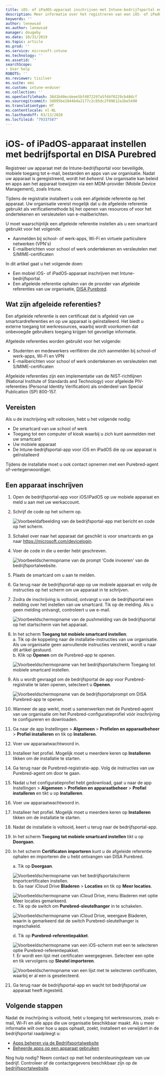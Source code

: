 ```yaml
---
title: iOS- of iPadOS-apparaat inschrijven met Intune-bedrijfsportal en DISA Purebred
description: Meer informatie over het registreren van een iOS- of iPadOS-apparaat en het instellen van afgeleide referentieverificatie met DISA Purebred.
keywords: ''
author: lenewsad
ms.author: lanewsad
manager: dougeby
ms.date: 10/31/2019
ms.topic: article
ms.prod: ''
ms.service: microsoft-intune
ms.technology: ''
ms.assetid: ''
searchScope:
- User help
ROBOTS: ''
ms.reviewer: tisilver
ms.suite: ems
ms.custom: intune-enduser
ms.collection: ''
ms.openlocfilehash: 38d1b40ecdeee5bfd872297a5fd4f0229cb48dcf
ms.sourcegitcommit: 3d895be2844bda2177c2c85dc2f09612a1be5490
ms.translationtype: HT
ms.contentlocale: nl-NL
ms.lasthandoff: 03/13/2020
ms.locfileid: "79337587"
---
```

# <a name="set-up-ios-or-ipados-device-with-company-portal-and-disa-purebred"></a>iOS- of iPadOS-apparaat instellen met bedrijfsportal en DISA Purebred  

Registreer uw apparaat met de Intune-bedrijfsportal voor beveiligde, mobiele toegang tot e-mail, bestanden en apps van uw organisatie. Nadat uw apparaat is geregistreerd, wordt het *beheerd*. Uw organisatie kan beleid en apps aan het apparaat toewijzen via een MDM-provider (Mobile Device Management), zoals Intune.  

Tijdens de registratie installeert u ook een afgeleide referentie op het apparaat. Uw organisatie vereist mogelijk dat u de afgeleide referentie gebruikt als verificatiemethode bij het openen van resources of voor het ondertekenen en versleutelen van e-mailberichten. 

U moet waarschijnlijk een afgeleide referentie instellen als u een smartcard gebruikt voor het volgende:

* Aanmelden bij school- of werk-apps, Wi-Fi en virtuele particuliere netwerken (VPN's)
* E-mailberichten voor school of werk ondertekenen en versleutelen met S/MIME-certificaten  

In dit artikel gaat u het volgende doen:  

   * Een mobiel iOS- of iPadOS-apparaat inschrijven met Intune-bedrijfsportal.  
   * Een afgeleide referentie ophalen van de provider van afgeleide referenties van uw organisatie, [DISA Purebred](https://cyber.mil/pki-pke/purebred/).  

## <a name="what-are-derived-credentials"></a>Wat zijn afgeleide referenties?  
Een afgeleide referentie is een certificaat dat is afgeleid van uw smartcardreferenties en op uw apparaat is geïnstalleerd. Het biedt u externe toegang tot werkresources, waarbij wordt voorkomen dat onbevoegde gebruikers toegang krijgen tot gevoelige informatie.  

Afgeleide referenties worden gebruikt voor het volgende: 
* Studenten en medewerkers verifiëren die zich aanmelden bij school-of werk-apps, Wi-Fi en VPN
* E-mailberichten voor school of werk ondertekenen en versleutelen met S/MIME-certificaten

Afgeleide referenties zijn een implementatie van de NIST-richtlijnen (National Institute of Standards and Technology) voor afgeleide PIV-referenties (Personal Identity Verification) als onderdeel van Special Publication (SP) 800-157.  

## <a name="prerequisites"></a>Vereisten

 Als u de inschrijving wilt voltooien, hebt u het volgende nodig:

* De smartcard van uw school of werk
* Toegang tot een computer of kiosk waarbij u zich kunt aanmelden met uw smartcard
* Uw mobiele apparaat
* De Intune-bedrijfsportal-app voor iOS en iPadOS die op uw apparaat is geïnstalleerd   

Tijdens de installatie moet u ook contact opnemen met een Purebred-agent of-vertegenwoordiger.      

## <a name="enroll-device"></a>Een apparaat inschrijven  
1. Open de bedrijfsportal-app voor iOS/iPadOS op uw mobiele apparaat en meld u aan met uw werkaccount.  

2. Schrijf de code op het scherm op.  

    ![Voorbeeldafbeelding van de bedrijfsportal-app met bericht en code op het scherm.](./media/copy-code-intercede.png)  
3. Schakel over naar het apparaat dat geschikt is voor smartcards en ga naar https://microsoft.com/devicelogin. 
4. Voer de code in die u eerder hebt geschreven.  

    ![Voorbeeldschermopname van de prompt 'Code invoeren' van de bedrijfsportalwebsite.](./media/enter-code-intercede.png)   

5. Plaats de smartcard om u aan te melden.  
6. Ga terug naar de bedrijfsportal-app op uw mobiele apparaat en volg de instructies op het scherm om uw apparaat in te schrijven.  
7. Zodra de inschrijving is voltooid, ontvangt u van de bedrijfsportal een melding over het instellen van uw smartcard. Tik op de melding. Als u geen melding ontvangt, controleert u uw e-mail.   

    ![Voorbeeldschermopname van de pushmelding van de bedrijfsportal op het startscherm van het apparaat.](./media/action-required-in-app-intercede.png)  
8. In het scherm **Toegang tot mobiele smartcard instellen**:  
    a. Tik op de koppeling naar de installatie-instructies van uw organisatie. Als uw organisatie geen aanvullende instructies verstrekt, wordt u naar dit artikel gestuurd.  
    b. Klik op **Openen** om de Purebred-app te openen.  

    ![Voorbeeldschermopname van het bedrijfsportalscherm Toegang tot mobiele smartcard instellen.](./media/smart-card-open-disa-purebred.png)  
9. Als u wordt gevraagd om de bedrijfsportal de app voor Purebred-registratie te laten openen, selecteert u **Openen**.   

    ![Voorbeeldschermopname van de bedrijfsportalprompt om DISA Purebred-app te openen.](./media/open-app-prompt-disa-purbred.png)  
10. Wanneer de app werkt, moet u samenwerken met de Purebred-agent van uw organisatie om het Purebred-configuratieprofiel vóór inschrijving te configureren en downloaden.   
11. Ga naar de app Instellingen > **Algemeen** > **Profielen en apparaatbeheer** > **Profiel installeren** en tik op **Installeren**.  
12. Voer uw apparaatwachtwoord in.  
13. Installeer het profiel. Mogelijk moet u meerdere keren op **Installeren** tikken om de installatie te starten. 
14. Ga terug naar de Purebred-registratie-app. Volg de instructies van uw Purebred-agent om door te gaan.  
 
15. Nadat u het configuratieprofiel hebt gedownload, gaat u naar de app Instellingen > **Algemeen** > **Profielen en apparaatbeheer** > **Profiel installeren** en tikt u op **Installeren**.   
16.  Voer uw apparaatwachtwoord in.
17. Installeer het profiel. Mogelijk moet u meerdere keren op **Installeren** tikken om de installatie te starten. 
18. Nadat de installatie is voltooid, keert u terug naar de bedrijfsportal-app.  
19.  In het scherm **Toegang tot mobiele smartcard instellen** tikt u op **Doorgaan**.  

20. In het scherm **Certificaten importeren** kunt u de afgeleide referentie ophalen en importeren die u hebt ontvangen van DISA Purebred.  

    a. Tik op **Doorgaan**.   

    ![Voorbeeldschermopname van het bedrijfsportalscherm Importcertificaten instellen.](./media/import-certificate-disa-purebred.png)  
    b. Ga naar iCloud Drive **Bladeren** > **Locaties** en tik op **Meer locaties**.  

    ![Voorbeeldschermopname van iCloud Drive, menu Bladeren met optie Meer locaties gemarkeerd.](./media/icloud-drive-more-locations.png)  
    c. Tik op de switch om **Purebred-sleutelhanger** in te schakelen.  

    ![Voorbeeldschermopname van iCloud Drive, weergave Bladeren, waarin is gemarkeerd dat de switch Purebred-sleutelhanger is ingeschakeld.](./media/icloud-drive-enable-purebred-keychain.png)   

    d. Tik op **Purebred-referentiepakket**.  

    ![Voorbeeldschermopname van een iOS-scherm met een te selecteren optie Purebred-referentiepakket.](./media/purebred-credential-package.png)  
    f. Er wordt een lijst met certificaten weergegeven. Selecteer een optie en tik vervolgens op **Sleutel importeren**.  

    ![Voorbeeldschermopname van een lijst met te selecteren certificaten, waarbij er al een is geselecteerd.](./media/import-purebred-keychain.png) 
21. Ga terug naar de bedrijfsportal-app en wacht tot bedrijfsportal uw apparaat heeft ingesteld.   

## <a name="next-steps"></a>Volgende stappen  
Nadat de inschrijving is voltooid, hebt u toegang tot werkresources, zoals e-mail, Wi-Fi en alle apps die uw organisatie beschikbaar maakt. Als u meer informatie wilt over hoe u apps ophaalt, zoekt, installeert en verwijdert in de bedrijfsportal raadpleegt u:

* [Apps beheren via de Bedrijfsportalwebsite](manage-apps-cpweb.md)  
* [Beheerde apps op een apparaat gebruiken](use-managed-apps-on-your-device-ios.md)  

Nog hulp nodig? Neem contact op met het ondersteuningsteam van uw bedrijf. Controleer of de contactgegevens beschikbaar zijn op de [bedrijfsportalwebsite](https://go.microsoft.com/fwlink/?linkid=2010980).
